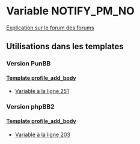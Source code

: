 # Variable NOTIFY_PM_NO
[Explication sur le forum des forums](http://forum.forumactif.com/t294113-listing-des-variables#NOTIFY_PM_NO)
## Utilisations dans les templates
### Version PunBB
#### [Template profile_add_body](punbb/profile_add_body.md)
* [Variable à la ligne 251](../punbb/profile_add_body.tpl#L251)
### Version phpBB2
#### [Template profile_add_body](subsilver/profile_add_body.md)
* [Variable à la ligne 203](../subsilver/profile_add_body.tpl#L203)